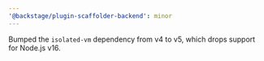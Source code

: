```yaml
---
'@backstage/plugin-scaffolder-backend': minor
---
```


Bumped the `isolated-vm` dependency from v4 to v5, which drops support for Node.js v16.
